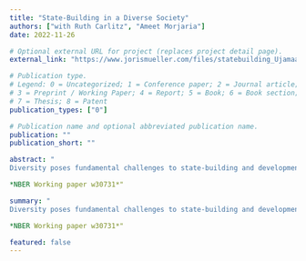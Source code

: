 ```yaml
---
title: "State-Building in a Diverse Society"
authors: ["with Ruth Carlitz", "Ameet Morjaria"]
date: 2022-11-26

# Optional external URL for project (replaces project detail page).
external_link: "https://www.jorismueller.com/files/statebuilding_Ujamaa_latest_draft.pdf"

# Publication type.
# Legend: 0 = Uncategorized; 1 = Conference paper; 2 = Journal article;
# 3 = Preprint / Working Paper; 4 = Report; 5 = Book; 6 = Book section;
# 7 = Thesis; 8 = Patent
publication_types: ["0"]

# Publication name and optional abbreviated publication name.
publication: ""
publication_short: ""

abstract: "
Diversity poses fundamental challenges to state-building and development. We study the effects of one of post-colonial Africa's largest policy experiments — the Tanzanian Ujamaa policy — which attempted to address these challenges. Ujamaa aimed to create a national identity and consolidate state authority by mandating a highly diverse population to live in planned villages, where children received political education. We combine differences in exposure to Ujamaa across space and age to identify long-term impacts of the policy. We show persistent, positive effects on national identity based on surveys and inter-ethnic marriages. We observe no systematic differences for cohorts that were above or below treatment-age during Ujamaa. Our preferred interpretation, supported by evidence that considers alternative hypotheses, is that changes to educational content drive our findings. Moreover, while Ujamaa contributed to establishing the Tanzanian state as a legitimate central authority, it appears to have lowered demands for democratic accountability."

*NBER Working paper w30731*"

summary: "
Diversity poses fundamental challenges to state-building and development. We study the effects of one of post-colonial Africa's largest policy experiments — the Tanzanian Ujamaa policy — which attempted to address these challenges. Ujamaa aimed to create a national identity and consolidate state authority by mandating a highly diverse population to live in planned villages, where children received political education. We combine differences in exposure to Ujamaa across space and age to identify long-term impacts of the policy. We show persistent, positive effects on national identity based on surveys and inter-ethnic marriages. We observe no systematic differences for cohorts that were above or below treatment-age during Ujamaa. Our preferred interpretation, supported by evidence that considers alternative hypotheses, is that changes to educational content drive our findings. Moreover, while Ujamaa contributed to establishing the Tanzanian state as a legitimate central authority, it appears to have lowered demands for democratic accountability."

*NBER Working paper w30731*"

featured: false
---
```

